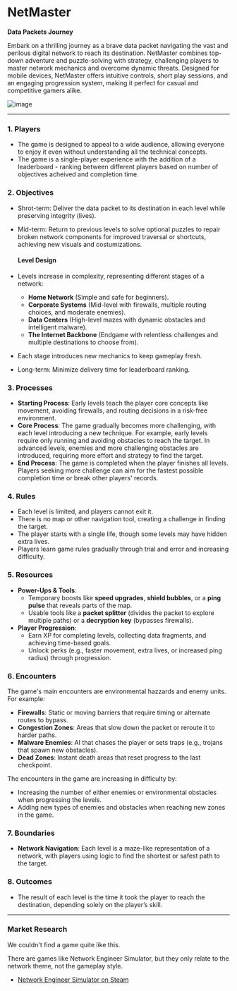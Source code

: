 
# NetMaster  
**Data Packets Journey**

Embark on a thrilling journey as a brave data packet navigating the vast and perilous digital network to reach its destination. NetMaster combines top-down adventure and puzzle-solving with strategy, challenging players to master network mechanics and overcome dynamic threats. Designed for mobile devices, NetMaster offers intuitive controls, short play sessions, and an engaging progression system, making it perfect for casual and competitive gamers alike.

![image](https://github.com/user-attachments/assets/e2fc9164-6c0d-412e-8703-1503e4d15533)

---

### 1. Players
- The game is designed to appeal to a wide audience, allowing everyone to enjoy it even without understanding all the technical concepts.
- The game is a single-player experience with the addition of a leaderboard - ranking between different players based on number of objectives acheived and completion time.

### 2. Objectives
- Shrot-term: Deliver the data packet to its destination in each level while preserving integrity (lives).
- Mid-term: Return to previous levels to solve optional puzzles to repair broken network components for improved traversal or shortcuts, achieving new visuals and costumizations.

  #### Level Design
- Levels increase in complexity, representing different stages of a network:
  - **Home Network** (Simple and safe for beginners).
  - **Corporate Systems** (Mid-level with firewalls, multiple routing choices, and moderate enemies).
  - **Data Centers** (High-level mazes with dynamic obstacles and intelligent malware).
  - **The Internet Backbone** (Endgame with relentless challenges and multiple destinations to choose from).
- Each stage introduces new mechanics to keep gameplay fresh.
  
- Long-term: Minimize delivery time for leaderboard ranking.

### 3. Processes
- **Starting Process**: Early levels teach the player core concepts like movement, avoiding firewalls, and routing decisions in a risk-free environment.
- **Core Process**: The game gradually becomes more challenging, with each level introducing a new technique. For example, early levels require only running and avoiding obstacles to reach the target. In advanced levels, enemies and more challenging obstacles are introduced, requiring more effort and strategy to find the target.
- **End Process**: The game is completed when the player finishes all levels. Players seeking more challenge can aim for the fastest possible completion time or break other players' records.

### 4. Rules
- Each level is limited, and players cannot exit it.
- There is no map or other navigation tool, creating a challenge in finding the target.
- The player starts with a single life, though some levels may have hidden extra lives.
- Players learn game rules gradually through trial and error and increasing difficulty.

### 5. Resources
- **Power-Ups & Tools**:
  - Temporary boosts like **speed upgrades**, **shield bubbles**, or a **ping pulse** that reveals parts of the map.
  - Usable tools like a **packet splitter** (divides the packet to explore multiple paths) or a **decryption key** (bypasses firewalls).
- **Player Progression**:
  - Earn XP for completing levels, collecting data fragments, and achieving time-based goals.
  - Unlock perks (e.g., faster movement, extra lives, or increased ping radius) through progression.

### 6. Encounters
The game's main encounters are environmental hazzards and enemy units. For example:
  - **Firewalls**: Static or moving barriers that require timing or alternate routes to bypass.
  - **Congestion Zones**: Areas that slow down the packet or reroute it to harder paths.
  - **Malware Enemies**: AI that chases the player or sets traps (e.g., trojans that spawn new obstacles).
  - **Dead Zones**: Instant death areas that reset progress to the last checkpoint.

The encounters in the game are increasing in difficulty by:
- Increasing the number of either enemies or environmental obstacles when progressing the levels.
- Adding new types of enemies and obstacles when reaching new zones in the game.

### 7. Boundaries
- **Network Navigation**: Each level is a maze-like representation of a network, with players using logic to find the shortest or safest path to the target.

### 8. Outcomes
- The result of each level is the time it took the player to reach the destination, depending solely on the player’s skill.

---

### Market Research

We couldn't find a game quite like this.

There are games like Network Engineer Simulator, but they only relate to the network theme, not the gameplay style.

- [Network Engineer Simulator on Steam](https://store.steampowered.com/app/2640920/Network_Engineer_Simulator/)
